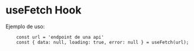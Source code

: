 # useFetch Hook

Ejemplo de uso:

```
    const url = 'endpoint de una api'
    const { data: null, loading: true, error: null } = useFetch(url);
```
